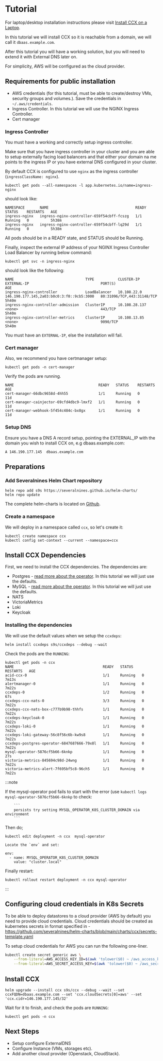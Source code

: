 # Tutorial

For laptop/desktop installation instructions please visit [Install CCX on a Laptop](CCX-Install-Laptop.md). 

In this tutorial we will install CCX so it is reachable from a domain, we will call it `dbaas.example.com`.

After this tutorial you will have a working solution, but you will need to extend it with External DNS later on.

For simplicity, AWS will be configured as the cloud provider.

## Requirements for public installation

- AWS credentials (for this tutorial, must be able to create/destroy VMs, security groups and volumes.). Save the credentials in `~/.aws/credentials`.
- Ingress Controller. In this tutorial we will use the NGINX Ingress Controller.
- Cert manager

### Ingress Controller
You must have a working and correctly setup ingress controller. 

Make sure that you have ingress controller in your cluster and you are able to setup externally facing load balancers and that either your domain na    me points to the ingress IP or you have external DNS configured in your cluster.

By default CCX is configured to use `nginx` as the ingress controller  (`ingressClassName: nginx`).

```
kubectl get pods --all-namespaces -l app.kubernetes.io/name=ingress-nginx
```

should look like: 

```
NAMESPACE       NAME                                        READY   STATUS    RESTARTS   AGE
ingress-nginx   ingress-nginx-controller-659f54cbff-fcszg   1/1     Running   0          5h38m
ingress-nginx   ingress-nginx-controller-659f54cbff-lq29d   1/1     Running   0          5h38m
```

All pods should be in a READY state, and STATUS should be Running.

Finally, inspect the external IP address of your NGINX Ingress Controller Load Balancer by running below command:

```
kubectl get svc -n ingress-nginx
```

should look like the following:

```
NAME                                 TYPE           CLUSTER-IP      EXTERNAL-IP                                 PORT(S)                      AGE
ingress-nginx-controller             LoadBalancer   10.108.22.0     146.190.177.145,2a03:b0c0:3:f0::9cb5:3000   80:31096/TCP,443:31148/TCP   5h40m
ingress-nginx-controller-admission   ClusterIP      10.108.28.137   <none>                                      443/TCP                      5h40m
ingress-nginx-controller-metrics     ClusterIP      10.108.13.85    <none>                                      9090/TCP                     5h40m
```
You must have an `EXTERNAL-IP`, else the installation will fail.

### Cert manager
Also, we recommend you have certmanager setup:

```
kubectl get pods -n cert-manager
```

Verify the pods are running.

```
NAME                                       READY   STATUS    RESTARTS   AGE
cert-manager-66dbc9658d-4hh55              1/1     Running   0          11d
cert-manager-cainjector-69cfd4dbc9-lmxf2   1/1     Running   0          11d
cert-manager-webhook-5f454c484c-bx8gx      1/1     Running   0          11d
```

### Setup DNS
Ensure you have a DNS A record setup, pointing the EXTERNAL_IP with the domain you wish to install CCX on, e.g dbaas.example.com: 

`A 146.190.177.145  dbaas.example.com`

## Preparations
### Add Severalnines Helm Chart repository

```
helm repo add s9s https://severalnines.github.io/helm-charts/
helm repo update
```
The complete helm-charts is located on [Github](https://github.com/severalnines/helm-charts/tree/main/charts/ccx).

### Create a namespace

We will deploy in a namespace called `ccx`, so let's create it:

```
kubectl create namespace ccx
kubectl config set-context --current --namespace=ccx
```

## Install CCX Dependencies

First, we need to install the CCX dependencies. The dependencies are:

- Postgres -  [read more about the operator](./Postgres-Operator-Installation). In this tutorial we will just use the defaults.
- MySQL - [read more about the operator](./Mysql-Operator-Installation). In this tutorial we will just use the defaults.
- NATS 
- VictoriaMetrics
- Loki
- Keycloak

### Installing the dependencies
We will use the default values when we setup the `ccxdeps`:

```
helm install ccxdeps s9s/ccxdeps --debug --wait
```

Check the pods are the `RUNNING`:

```
kubectl get pods -n ccx
NAME                                         READY   STATUS    RESTARTS   AGE
acid-ccx-0                                   1/1     Running   0          7m13s
alertmanager-0                               1/1     Running   0          7m22s
ccxdeps-0                                    1/2     Running   0          67s
ccxdeps-ccx-nats-0                           3/3     Running   0          7m22s
ccxdeps-ccx-nats-box-c777b9b98-thhfs         1/1     Running   0          7m22s
ccxdeps-keycloak-0                           1/1     Running   0          7m22s
ccxdeps-loki-0                               1/1     Running   0          7m22s
ccxdeps-loki-gateway-56c8f56c6b-kw9s8        1/1     Running   0          7m22s
ccxdeps-postgres-operator-6847687666-79x8l   1/1     Running   0          7m22s
mysql-operator-5876cf5b66-6knkp              1/1     Running   0          27s
victoria-metrics-845694c98d-24wng            1/1     Running   0          7m22s
victoria-metrics-alert-7f695bf5c8-96ch5      1/1     Running   0          7m22s
```

:::note

If the mysql-operator pod fails to start with the error (use `kubectl logs mysql-operator-5876cf5b66-6knkp` to check:

        ```
        persists try setting MYSQL_OPERATOR_K8S_CLUSTER_DOMAIN via environment
        ```

Then do;        

```
kubectl edit deployment -n ccx  mysql-operator

Locate the `env` and set:

env:
  - name: MYSQL_OPERATOR_K8S_CLUSTER_DOMAIN
    value: "cluster.local"

```

Finally restart:

```
kubectl rollout restart deployment -n ccx mysql-operator
```

:::

## Configuring cloud credentials in K8s Secrets
To be able to deploy datastores to a cloud provider (AWS by default) you need to provide cloud credentials.
Cloud credentials should be created as kubernetes secrets in format specified in - https://github.com/severalnines/helm-charts/blob/main/charts/ccx/secrets-template.yaml

To setup cloud credentials for AWS you can run the following one-liner. 

```bash
kubectl create secret generic aws \
    --from-literal=AWS_ACCESS_KEY_ID=$(awk 'tolower($0) ~ /aws_access_key_id/ {print $NF; exit}' ~/.aws/credentials) \
    --from-literal=AWS_SECRET_ACCESS_KEY=$(awk 'tolower($0) ~ /aws_secret_access_key/ {print $NF; exit}' ~/.aws/credentials)
```

## Install CCX

```
helm upgrade --install ccx s9s/ccx --debug --wait --set ccxFQDN=dbaas.example.com --set 'ccx.cloudSecrets[0]=aws' --set 'ccx.cidr=146.190.177.145/32'
```

Wait for it to finish, and check the pods are `RUNNING`: 

```
kubectl get pods -n ccx
```

## Next Steps

- Setup configure ExternalDNS
- Configure Instance (VMs, storages etc).
- Add another cloud provider (Openstack, CloudStack).
